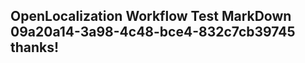 <properties
ms.topic="hero-topic"
ms.test1="hero-topic"
ms.test2="test"/>


## OpenLocalization Workflow Test MarkDown 09a20a14-3a98-4c48-bce4-832c7cb39745 thanks!



<!--HONumber=Aug16_HO1-->


